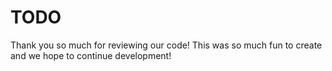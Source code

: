 # TODO 
Thank you so much for reviewing our code! This was so much fun to create and we hope to continue development!
